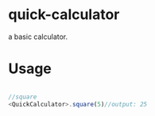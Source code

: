 # quick-calculator

a basic calculator.


# Usage
```ts

//square
<QuickCalculator>.square(5)//output: 25
```
